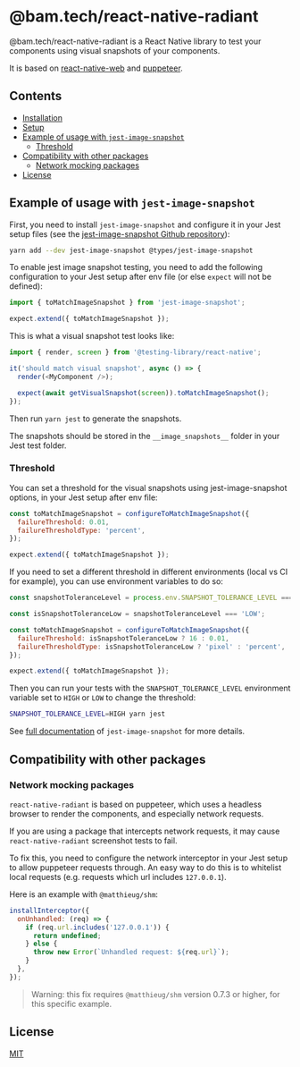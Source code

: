 # @bam.tech/react-native-radiant

@bam.tech/react-native-radiant is a React Native library to test your components using visual snapshots of your components.

It is based on [react-native-web](https://github.com/necolas/react-native-web) and [puppeteer](https://github.com/puppeteer/puppeteer).

## Contents

- [Installation](#installation)
- [Setup](#setup)
- [Example of usage with `jest-image-snapshot`](#example-of-usage-with-jest-image-snapshot)
  - [Threshold](#threshold)
- [Compatibility with other packages](#compatibility-with-other-packages)
  - [Network mocking packages](#network-mocking-packages)
- [License](#license)

## Example of usage with `jest-image-snapshot`

First, you need to install `jest-image-snapshot` and configure it in your Jest setup files (see the [jest-image-snapshot Github repository](https://github.com/americanexpress/jest-image-snapshot)):

```bash
yarn add --dev jest-image-snapshot @types/jest-image-snapshot
```

To enable jest image snapshot testing, you need to add the following configuration to your Jest setup after env file (or else `expect` will not be defined):

```javascript
import { toMatchImageSnapshot } from 'jest-image-snapshot';

expect.extend({ toMatchImageSnapshot });
```

This is what a visual snapshot test looks like:

```javascript
import { render, screen } from '@testing-library/react-native';

it('should match visual snapshot', async () => {
  render(<MyComponent />);

  expect(await getVisualSnapshot(screen)).toMatchImageSnapshot();
});
```

Then run `yarn jest` to generate the snapshots.

The snapshots should be stored in the `__image_snapshots__` folder in your Jest test folder.

### Threshold

You can set a threshold for the visual snapshots using jest-image-snapshot options, in your Jest setup after env file:

```javascript
const toMatchImageSnapshot = configureToMatchImageSnapshot({
  failureThreshold: 0.01,
  failureThresholdType: 'percent',
});

expect.extend({ toMatchImageSnapshot });
```

If you need to set a different threshold in different environments (local vs CI for example), you can use environment variables to do so:

```javascript
const snapshotToleranceLevel = process.env.SNAPSHOT_TOLERANCE_LEVEL === 'HIGH' ? 'HIGH' : 'LOW'; // default to low tolerance level

const isSnapshotToleranceLow = snapshotToleranceLevel === 'LOW';

const toMatchImageSnapshot = configureToMatchImageSnapshot({
  failureThreshold: isSnapshotToleranceLow ? 16 : 0.01,
  failureThresholdType: isSnapshotToleranceLow ? 'pixel' : 'percent',
});

expect.extend({ toMatchImageSnapshot });
```

Then you can run your tests with the `SNAPSHOT_TOLERANCE_LEVEL` environment variable set to `HIGH` or `LOW` to change the threshold:

```bash
SNAPSHOT_TOLERANCE_LEVEL=HIGH yarn jest
```

See [full documentation](https://github.com/americanexpress/jest-image-snapshot) of `jest-image-snapshot` for more details.

## Compatibility with other packages

### Network mocking packages

`react-native-radiant` is based on puppeteer, which uses a headless browser to render the components, and especially network requests.

If you are using a package that intercepts network requests, it may cause `react-native-radiant` screenshot tests to fail.

To fix this, you need to configure the network interceptor in your Jest setup to allow puppeteer requests through. An easy way to do this is to whitelist local requests (e.g. requests which url includes `127.0.0.1`).

Here is an example with `@matthieug/shm`:

```javascript
installInterceptor({
  onUnhandled: (req) => {
    if (req.url.includes('127.0.0.1')) {
      return undefined;
    } else {
      throw new Error(`Unhandled request: ${req.url}`);
    }
  },
});
```

> Warning: this fix requires `@matthieug/shm` version 0.7.3 or higher, for this specific example.

## License

[MIT](./LICENSE)
